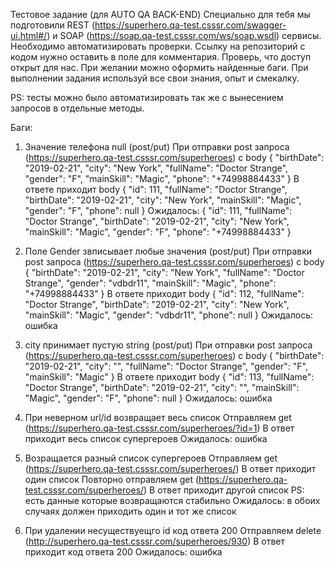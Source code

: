 Тестовое задание (для AUTO QA BACK-END)
Специально для тебя мы подготовили REST (https://superhero.qa-test.csssr.com/swagger-ui.html#/) и
SOAP (https://soap.qa-test.csssr.com/ws/soap.wsdl) сервисы.
Необходимо автоматизировать проверки. Ссылку на репозиторий с кодом нужно оставить в поле для комментария. Проверь, что
доступ открыт для нас. При желании можно оформить найденные баги. При выполнении задания используй все свои знания, опыт
и смекалку.

PS: тесты можно было автоматизировать так же с вынесением запросов в отдельные методы.

Баги:

1) Значение телефона null (post/put)
   При отправки post запроса (https://superhero.qa-test.csssr.com/superheroes)
   с body {
   "birthDate": "2019-02-21",
   "city": "New York",
   "fullName": "Doctor Strange",
   "gender": "F",
   "mainSkill": "Magic",
   "phone": "+74998884433"
   }
   В ответе приходит body {
   "id": 111,
   "fullName": "Doctor Strange",
   "birthDate": "2019-02-21",
   "city": "New York",
   "mainSkill": "Magic",
   "gender": "F",
   "phone": null
   }
   Ожидалось:
   {
   "id": 111,
   "fullName": "Doctor Strange",
   "birthDate": "2019-02-21",
   "city": "New York",
   "mainSkill": "Magic",
   "gender": "F",
   "phone": "+74998884433"
   }

2) Поле Gender звписывает любые значения (post/put)
   При отправки post запроса (https://superhero.qa-test.csssr.com/superheroes)
   с body {
   "birthDate": "2019-02-21",
   "city": "New York",
   "fullName": "Doctor Strange",
   "gender": "vdbdr11",
   "mainSkill": "Magic",
   "phone": "+74998884433"
   }
   В ответе приходит body {
   "id": 112,
   "fullName": "Doctor Strange",
   "birthDate": "2019-02-21",
   "city": "New York",
   "mainSkill": "Magic",
   "gender": "vdbdr11",
   "phone": null
   }
   Ожидалось: ошибка

3) city принимает пустую string (post/put)
   При отправки post запроса (https://superhero.qa-test.csssr.com/superheroes)
   с body {
   "birthDate": "2019-02-21",
   "city": "",
   "fullName": "Doctor Strange",
   "gender": "F",
   "mainSkill": "Magic"
   }
   В ответе приходит body {
   "id": 113,
   "fullName": "Doctor Strange",
   "birthDate": "2019-02-21",
   "city": "",
   "mainSkill": "Magic",
   "gender": "F",
   "phone": null
   }
   Ожидалось: ошибка

4) При неверном url/id возвращает весь список
   Отправляем get (https://superhero.qa-test.csssr.com/superheroes/?id=1)
   В ответ приходит весь список супергероев
   Ожидалось: ошибка

5) Возращается разный список супергероев
   Отправляем get (https://superhero.qa-test.csssr.com/superheroes/)
   В ответ приходит один список
   Повторно отправляем get (https://superhero.qa-test.csssr.com/superheroes/)
   В ответ приходит другой список
   PS: есть данные которые возвращаются стабильно
   Ожидалось: в обоих случаях должен приходить один и тот же список

7) При удалении несуществуещго id код ответа 200
   Отправляем delete (http://superhero.qa-test.csssr.com/superheroes/930)
   В ответ приходит код ответа 200
   Ожидалось: ошибка